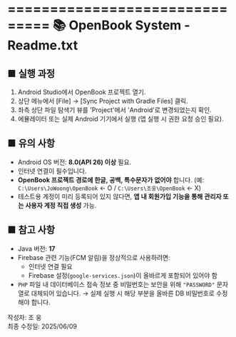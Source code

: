 ===============================
📚 OpenBook System - Readme.txt
===============================

■ 실행 과정
------------------
1. Android Studio에서 OpenBook 프로젝트 열기.
2. 상단 메뉴에서 [File] → [Sync Project with Gradle Files] 클릭.
3. 좌측 상단 파일 탐색기 뷰를 'Project'에서 'Android'로 변경되었는지 확인.
4. 에뮬레이터 또는 실제 Android 기기에서 실행 (앱 실행 시 권한 요청 승인 필요).



■ 유의 사항
------------------
- Android OS 버전: **8.0(API 26) 이상** 필요.
- 인터넷 연결이 필수입니다.
- **OpenBook 프로젝트 경로에 한글, 공백, 특수문자가 없어야** 합니다.
  (예: `C:\Users\JoWoong\OpenBook` ← O / `C:\Users\조웅\OpenBook` ← X)
- 테스트용 계정이 미리 등록되어 있지 않다면, **앱 내 회원가입 기능을 통해 관리자 또는 사용자 계정 직접 생성** 가능.



■ 참고 사항
------------------
- Java 버전: **17**
- Firebase 관련 기능(FCM 알림)을 정상적으로 사용하려면:
  - 인터넷 연결 필요
  - Firebase 설정(`google-services.json`)이 올바르게 포함되어 있어야 함
- `PHP` 파일 내 데이터베이스 접속 정보 중 비밀번호는 보안을 위해 `"PASSWORD"` 문자열로 대체되어 있습니다.
  → 실제 실행 시 해당 부분을 올바른 DB 비밀번호로 수정해야 합니다.



작성자: 조 웅  
최종 수정일: 2025/06/09
